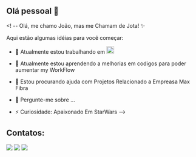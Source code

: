 ## Olá pessoal 👋

<! --
Olá, me chamo João, mas me Chamam de Jota! ✨

Aqui estão algumas idéias para você começar:

- 🔭 Atualmente estou trabalhando em 
           <img src="https://cdn.jsdelivr.net/gh/devicons/devicon@latest/icons/javascript/javascript-plain.svg" width="20" />
          
- 🌱 Atualmente estou aprendendo a melhorias em codigos para poder aumentar my WorkFlow
- 🤔 Estou procurando ajuda com Projetos Relacionado a Empreasa Max Fibra 
- 💬 Pergunte-me sobre ...
- ⚡ Curiosidade: Apaixonado Em StarWars
-->

## Contatos:

<div>
<a href="https://www.instagram.com/jaumlp" target="_blank"><img loading="lazy" src="https://img.shields.io/badge/-Instagram-%23E4405F?style=for-the-badge&logo=instagram&logoColor=white" target="_blank"></a>
<a href="[https://www.twitch.tv/seu-usuário-aqui](https://www.twitch.tv/juamm1)" target="_blank"><img loading="lazy" src="https://img.shields.io/badge/Twitch-9146FF?style=for-the-badge&logo=twitch&logoColor=white" target="_blank"></a>
<a href = "mailto:contato@joaolopesbarbosa@icloud.com"><img loading="lazy" src="https://img.shields.io/badge/Gmail-D14836?style=for-the-badge&logo=gmail&logoColor=white" target="_blank"></a>
</div>
